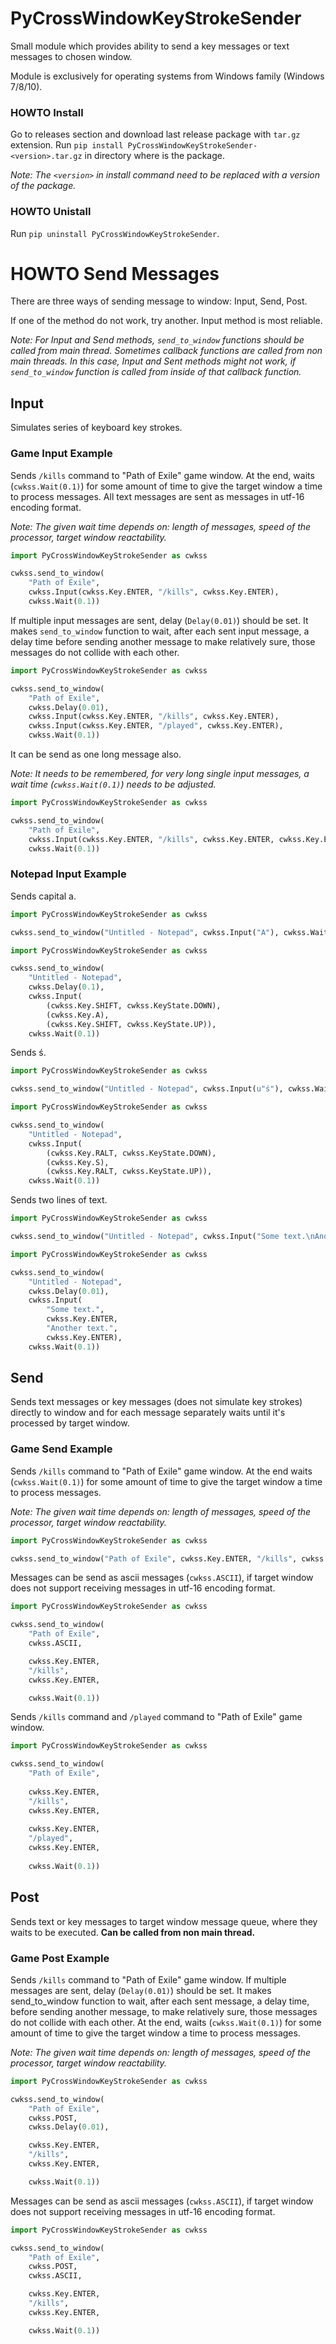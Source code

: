 ﻿# PyCrossWindowKeyStrokeSender
Small module which provides ability to send a key messages or text messages to chosen window.

Module is exclusively for operating systems from Windows family (Windows 7/8/10).

### HOWTO Install

Go to releases section and download last release package with `tar.gz` extension.
Run `pip install PyCrossWindowKeyStrokeSender-<version>.tar.gz` in directory where is the package.

*Note: The `<version>` in install command need to be replaced with a version of the package.*

### HOWTO Unistall

Run `pip uninstall PyCrossWindowKeyStrokeSender`.

# HOWTO Send Messages
There are three ways of sending message to window: Input, Send, Post.

If one of the method do not work, try another. Input method is most reliable.

*Note: For Input and Send methods, `send_to_window` functions should be called from main thread. 
Sometimes callback functions are called from non main threads. In this case, Input and Sent methods might not work, if `send_to_window` function is called from inside of that callback function.*

## Input
Simulates series of keyboard key strokes. 

### Game Input Example

Sends `/kills` command to "Path of Exile" game window. 
At the end, waits (`cwkss.Wait(0.1)`) for some amount of time to give the target window a time to process messages. 
All text messages are sent as messages in utf-16 encoding format.

*Note: The given wait time depends on: length of messages, speed of the processor, target window reactability.*

```python
import PyCrossWindowKeyStrokeSender as cwkss

cwkss.send_to_window(
    "Path of Exile", 
    cwkss.Input(cwkss.Key.ENTER, "/kills", cwkss.Key.ENTER), 
    cwkss.Wait(0.1))
```

If multiple input messages are sent, delay (`Delay(0.01)`) should be set. 
It makes `send_to_window` function to wait, after each sent input message, a delay time before sending another message to make relatively sure, those messages do not collide with each other.

```python
import PyCrossWindowKeyStrokeSender as cwkss

cwkss.send_to_window(
    "Path of Exile", 
    cwkss.Delay(0.01),
    cwkss.Input(cwkss.Key.ENTER, "/kills", cwkss.Key.ENTER), 
    cwkss.Input(cwkss.Key.ENTER, "/played", cwkss.Key.ENTER), 
    cwkss.Wait(0.1))
```

It can be send as one long message also. 

*Note: It needs to be remembered, for very long single input messages, a wait time (`cwkss.Wait(0.1)`) needs to be adjusted.*

```python
import PyCrossWindowKeyStrokeSender as cwkss

cwkss.send_to_window(
    "Path of Exile", 
    cwkss.Input(cwkss.Key.ENTER, "/kills", cwkss.Key.ENTER, cwkss.Key.ENTER, "/played", cwkss.Key.ENTER), 
    cwkss.Wait(0.1))
```

### Notepad Input Example

Sends capital a.

```python
import PyCrossWindowKeyStrokeSender as cwkss

cwkss.send_to_window("Untitled - Notepad", cwkss.Input("A"), cwkss.Wait(0.1))
```

```python
import PyCrossWindowKeyStrokeSender as cwkss

cwkss.send_to_window(
    "Untitled - Notepad", 
    cwkss.Delay(0.1), 
    cwkss.Input(
        (cwkss.Key.SHIFT, cwkss.KeyState.DOWN), 
        (cwkss.Key.A), 
        (cwkss.Key.SHIFT, cwkss.KeyState.UP)), 
    cwkss.Wait(0.1))
```

Sends ś.

```python
import PyCrossWindowKeyStrokeSender as cwkss

cwkss.send_to_window("Untitled - Notepad", cwkss.Input(u"ś"), cwkss.Wait(0.1))
```

```python
import PyCrossWindowKeyStrokeSender as cwkss

cwkss.send_to_window(
    "Untitled - Notepad", 
    cwkss.Input(
        (cwkss.Key.RALT, cwkss.KeyState.DOWN), 
        (cwkss.Key.S), 
        (cwkss.Key.RALT, cwkss.KeyState.UP)),  
    cwkss.Wait(0.1))
```

Sends two lines of text.
```python
import PyCrossWindowKeyStrokeSender as cwkss

cwkss.send_to_window("Untitled - Notepad", cwkss.Input("Some text.\nAnother text.\n"), cwkss.Wait(0.1))
```

```python
import PyCrossWindowKeyStrokeSender as cwkss

cwkss.send_to_window(
    "Untitled - Notepad", 
    cwkss.Delay(0.01), 
    cwkss.Input(
        "Some text.", 
        cwkss.Key.ENTER, 
        "Another text.", 
        cwkss.Key.ENTER), 
    cwkss.Wait(0.1))
```

## Send
Sends text messages or key messages (does not simulate key strokes) directly to window and for each message separately waits until it's processed by target window.

### Game Send Example

Sends `/kills` command to "Path of Exile" game window. 
At the end waits (`cwkss.Wait(0.1)`) for some amount of time to give the target window a time to process messages. 

*Note: The given wait time depends on: length of messages, speed of the processor, target window reactability.*

```python
import PyCrossWindowKeyStrokeSender as cwkss

cwkss.send_to_window("Path of Exile", cwkss.Key.ENTER, "/kills", cwkss.Key.ENTER, cwkss.Wait(0.1))
```

Messages can be send as ascii messages (`cwkss.ASCII`), if target window does not support receiving messages in utf-16 encoding format.

```python
import PyCrossWindowKeyStrokeSender as cwkss

cwkss.send_to_window(
    "Path of Exile", 
    cwkss.ASCII, 

    cwkss.Key.ENTER, 
    "/kills", 
    cwkss.Key.ENTER, 

    cwkss.Wait(0.1))
```

Sends `/kills` command and `/played` command to "Path of Exile" game window. 
```python
import PyCrossWindowKeyStrokeSender as cwkss

cwkss.send_to_window(
    "Path of Exile", 
    
    cwkss.Key.ENTER, 
    "/kills", 
    cwkss.Key.ENTER, 
    
    cwkss.Key.ENTER, 
    "/played", 
    cwkss.Key.ENTER, 
    
    cwkss.Wait(0.1))
```

## Post
Sends text or key messages to target window message queue, where they waits to be executed. **Can be called from non main thread.**

### Game Post Example

Sends `/kills` command to "Path of Exile" game window. 
If multiple messages are sent, delay (`Delay(0.01)`) should be set. 
It makes send_to_window function to wait, after each sent message, a delay time, before sending another message, to make relatively sure, those messages do not collide with each other.
At the end, waits (`cwkss.Wait(0.1)`) for some amount of time to give the target window a time to process messages. 

*Note: The given wait time depends on: length of messages, speed of the processor, target window reactability.*

```python
import PyCrossWindowKeyStrokeSender as cwkss

cwkss.send_to_window(
    "Path of Exile", 
    cwkss.POST, 
    cwkss.Delay(0.01), 

    cwkss.Key.ENTER, 
    "/kills", 
    cwkss.Key.ENTER, 

    cwkss.Wait(0.1))
```

Messages can be send as ascii messages (`cwkss.ASCII`), if target window does not support receiving messages in utf-16 encoding format.

```python
import PyCrossWindowKeyStrokeSender as cwkss

cwkss.send_to_window(
    "Path of Exile", 
    cwkss.POST, 
    cwkss.ASCII, 

    cwkss.Key.ENTER, 
    "/kills", 
    cwkss.Key.ENTER, 

    cwkss.Wait(0.1))
```
